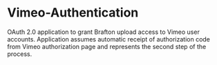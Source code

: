 # Vimeo-Authentication
OAuth 2.0 application to grant Brafton upload access to Vimeo user accounts.
Application assumes automatic receipt of authorization code from Vimeo authorization page and represents the second step of the process.

